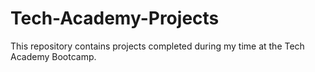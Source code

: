 # Tech-Academy-Projects
This repository contains projects completed during my time at the Tech Academy Bootcamp.
